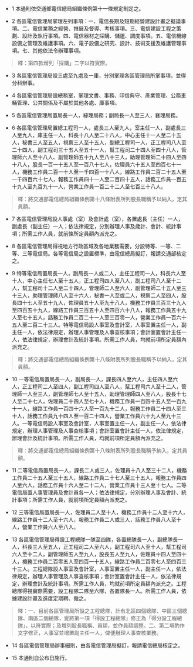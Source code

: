 * 1 本通則依交通部電信總局組織條例第十一條規定制定之。

* 2 各區電信管理局掌理左列事項：一、電信長期及短期經營建設計畫之擬議事項。二、電信業務之經營、推展及督導、考核事項。三、電信建設工程之策劃、設計及執行事項。四、電信器材之採購、儲運、調度事項。五、電信機線設備之管理及維護事項。六、電子設備之研究、設計、技術支援及維護管理事項。七、其他依法令辦理事項。

> 釋：第四款增列「採購」二字以符實際。

* 3 各區電信管理局設三處至九處及一庫，分別掌理各區管理局所掌事項，並得分科辦事。

* 4 各區電信管理局設總務室，掌理文書、事務、印信典守、產業管理、公務車輛管理、公共關係及不屬於其他各處、庫事項。

* 5 各區電信管理局置局長一人，綜理局務；副局長一人至三人，襄理局務。

* 6 各區電信管理局置總工程司一人，處長三人至九人，室主任一人，副處長三人至九人，庫主任一人，科長十八人至二十八人，中心主任十一人至二十五人，秘書三人至五人，視察三人至十五人，副總工程司一人，正工程司八人至二十四人，副工程司三十五人至五十一人，幫工程司二十四人至四十八人，管理師六人至十八人、副管理師五十九人至八十三人，助理管理師二十四人至四十八人，股長一百一十五人至一百八十七人，佐理員六十五人至四百七十一人，機務工作員二百一十人至一千四百一十八人，線路工作員二百二十五人至一千四百六十七人，報務工作員四十一人至二百四十五人，話務工作員一百五十九人至九百九十一人，營業工作員一百二十二人至七百三十八人。

> 釋：將交通部電信總局組織條例第十八條附表所列股長職稱予以納入，定其員額。

* 7 各區電信管理局設人事處（室）及會計處（室），各置處長（主任）一人，副處長（副主任）一人；依法律規定，分別辦理人事及歲計、會計、統計事項；所需工作人員，就前條所定員額內派充之。

* 8 各區電信管理局得視地方行政區域及各地業務需要，分設特等、一等、二等、三等電信局。各等電信局之設置標準，由電信總局擬訂，報請交通部核定之。

* 9 特等電信局置局長一人，副局長一人或二人，主任工程司一人，科長六人至十人，中心主任七人至十五人，正工程司四人至八人，副工程司八人至十二人，幫工程司十二人至二十四人，管理師二人至六人，副管理師二十五人至三十三人，助理管理師八人至十六人，秘書一人至或二人，視察二人至四人，股長四十七人至五十九人，佐理員五十人至九十八人，機務工作員三百三十九人至四百五十九人，線路工作員三百五十人至四百六十八人，報務工作員五十九人至七十五人，話務工作員二百二十一人至三百零一人，營業工作員一百六十五人至二百二十三人。特等電信局設人事室及會計室，人事室置主任一人，副主任一人，依法律規定，辦理人事管理及人事查核事項；會計室置會計主任一人，依法律規定，辦理會計及統計事項。所需工作人員，均就前項所定員額內派充之。

> 釋：將交通部電信總局組織條例第十八條附表所列股長職稱予以納入，定其員額。

* 10 一等電信局置局長一人，副局長一人，課長四人至六人，主任四人至六人，正工程司二人至四人，副工程司四人至八人，幫工程司六人至十二人，管理師一人至三人，副管理師七人至十五人，助理管理師四人至八人，股長十七人至二十七人，佐理員二十四人至七十人，機務工作員一百四十五人至一百九十一人，線路工作員一百四十六人至一百九十二人，報務工作員二十四人至三十人，話務工作員九十四人至一百二十四人，營業工作員六十九人至九十三人。一等電信局設人事室及會計室，人事室置主任一人，副主任一人，依法律規定，辦理人事管理及人事查核事項；會計室置會計主任一人，依法律規定，辦理會計及統計事項。所需工作人員，均就前項所定員額內派充之。

> 釋：將交通部電信總局組織條例第十八條附表所列股長職稱予納入，定其員額。

* 11 二等電信局置局長一人，課長二人或三人，佐理員十八人至三十二人，機務工作員二十五人至三十五人，線路工作員二十七人至三十五人，報務工作員四人至六人，話務工作員十六人至二十二人，營業工作員十三人至十七人。二等電信局置人事管理員及會計員各一人；依法律規定，分別辦理人事及會計、統計事項；所需工作人員，就前項所定員額內派充之。

* 12 三等電信局置局長一人，佐理員二人至十人，機務工作員十二人至十六人，線路工作員十二人至十六人，報務工作員二人或三人，話務工作員八人至十人，營業工作員六人至八人。

* 13 各區電信管理局得設工程總隊一隊至四隊，各置總隊長一人，副總隊長一人，科長三人至五人，正工程司二人至六人，副工程司六人至十人，幫工程司六人至十二人，副管理師五人至九人，股長五人至九人，佐理員十四人至四十人，機務工作員二百零五人至四百一十五人，線路工作員二百零七人至四百三十三人。工程總隊設人事室及會計室，人事室置主任一人，副主任一人，依法律規定，辦理人事管理及人事查核事項；會計室置會計主任一人，依法律規定，辦理會計及統計事項。所需工作人員，均就前項所定員額內派充之。工程總隊得視實際需要，設工程隊二隊至六隊，各置隊長一人。所需工作人員，依據建設計畫及進度定期聘、僱之。

> 釋：一、目前各區管理局所設之工程總隊，計有北區四個總隊、中區三個總隊、南區二個總隊，爰將第一項「得設工程總隊」修正為「得分設工程總隊」，以符實際；及增列股長職稱、員額，並作員額調整。二、第二項酌作文字修正，人事室並增置副主任一人，俾便辦理人事查核業務。

* 14 各區電信管理局辦事細則，由各電信管理局擬訂，報請電信總局核定之。

* 15 本通則自公布日施行。

